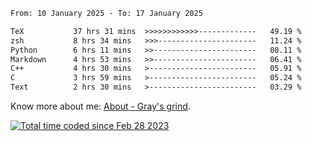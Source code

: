 <!--START_SECTION:waka-->

```txt
From: 10 January 2025 - To: 17 January 2025

TeX           37 hrs 31 mins  >>>>>>>>>>>>-------------   49.19 %
zsh           8 hrs 34 mins   >>>----------------------   11.24 %
Python        6 hrs 11 mins   >>-----------------------   08.11 %
Markdown      4 hrs 53 mins   >>-----------------------   06.41 %
C++           4 hrs 30 mins   >------------------------   05.91 %
C             3 hrs 59 mins   >------------------------   05.24 %
Text          2 hrs 30 mins   >------------------------   03.29 %
```

<!--END_SECTION:waka-->

<!-- [![grayxu's github stats](https://github-readme-stats.vercel.app/api?username=grayxu&count_private=true&show_icons=true)](https://github.com/grayxu) -->

Know more about me: [About - Gray's grind](https://www.grayxu.cn/).
<p align="left">
  <a href="https://wakatime.com/@c69eb31e-43a1-463f-8968-c3449e386f57"><img src="https://wakatime.com/badge/user/c69eb31e-43a1-463f-8968-c3449e386f57.svg" title="Total time coded since Feb 28 2023" /></a>
</p>

